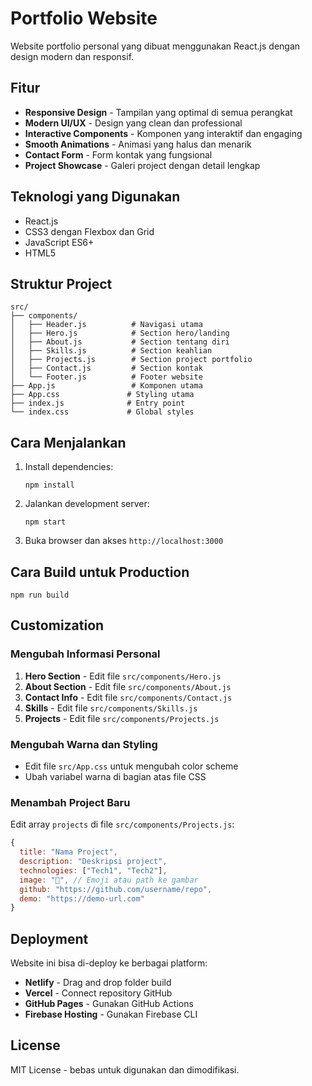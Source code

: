 # Portfolio Website

Website portfolio personal yang dibuat menggunakan React.js dengan design modern dan responsif.

## Fitur

- **Responsive Design** - Tampilan yang optimal di semua perangkat
- **Modern UI/UX** - Design yang clean dan professional
- **Interactive Components** - Komponen yang interaktif dan engaging
- **Smooth Animations** - Animasi yang halus dan menarik
- **Contact Form** - Form kontak yang fungsional
- **Project Showcase** - Galeri project dengan detail lengkap

## Teknologi yang Digunakan

- React.js
- CSS3 dengan Flexbox dan Grid
- JavaScript ES6+
- HTML5

## Struktur Project

```
src/
├── components/
│   ├── Header.js          # Navigasi utama
│   ├── Hero.js            # Section hero/landing
│   ├── About.js           # Section tentang diri
│   ├── Skills.js          # Section keahlian
│   ├── Projects.js        # Section project portfolio
│   ├── Contact.js         # Section kontak
│   └── Footer.js          # Footer website
├── App.js                 # Komponen utama
├── App.css               # Styling utama
├── index.js              # Entry point
└── index.css             # Global styles
```

## Cara Menjalankan

1. Install dependencies:
   ```
   npm install
   ```

2. Jalankan development server:
   ```
   npm start
   ```

3. Buka browser dan akses `http://localhost:3000`

## Cara Build untuk Production

```
npm run build
```

## Customization

### Mengubah Informasi Personal

1. **Hero Section** - Edit file `src/components/Hero.js`
2. **About Section** - Edit file `src/components/About.js`
3. **Contact Info** - Edit file `src/components/Contact.js`
4. **Skills** - Edit file `src/components/Skills.js`
5. **Projects** - Edit file `src/components/Projects.js`

### Mengubah Warna dan Styling

- Edit file `src/App.css` untuk mengubah color scheme
- Ubah variabel warna di bagian atas file CSS

### Menambah Project Baru

Edit array `projects` di file `src/components/Projects.js`:

```javascript
{
  title: "Nama Project",
  description: "Deskripsi project",
  technologies: ["Tech1", "Tech2"],
  image: "🎨", // Emoji atau path ke gambar
  github: "https://github.com/username/repo",
  demo: "https://demo-url.com"
}
```

## Deployment

Website ini bisa di-deploy ke berbagai platform:

- **Netlify** - Drag and drop folder build
- **Vercel** - Connect repository GitHub
- **GitHub Pages** - Gunakan GitHub Actions
- **Firebase Hosting** - Gunakan Firebase CLI

## License

MIT License - bebas untuk digunakan dan dimodifikasi.
